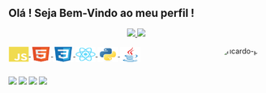 ## Olá ! Seja Bem-Vindo ao meu perfil !
<div align="center">
  <a href="https://github.com/RicardoSantanaEvangelista">
  <img height="180em" src="https://github-readme-stats.vercel.app/api?username=RicardoSantanaEvangelista&show_icons=true&theme=dark&include_all_commits=true&count_private=true"/>
  <img height="180em" src="https://github-readme-stats.vercel.app/api/top-langs/?username=RicardoSantanaEvangelista&layout=compact&langs_count=7&theme=dark"/>
</div>
  <div style="display: inline_block"><br>
  <img align="center" alt="ricardo-Js" height="30" width="40" src="https://raw.githubusercontent.com/devicons/devicon/master/icons/javascript/javascript-plain.svg">
  <img align="center" alt="ricardo-HTML" height="30" width="40" src="https://raw.githubusercontent.com/devicons/devicon/master/icons/html5/html5-original.svg">
  <img align="center" alt="ricardo-CSS" height="30" width="40" src="https://raw.githubusercontent.com/devicons/devicon/master/icons/css3/css3-original.svg">
  <img align="center" alt="ricardo-React" height="30" width="40" src="https://raw.githubusercontent.com/devicons/devicon/master/icons/react/react-original.svg">
  <img align="center" alt="ricardo-Python" height="30" width="40" src="https://raw.githubusercontent.com/devicons/devicon/master/icons/python/python-original.svg">
  <img align="center" alt="ricardo-java" height="30" width="40" src="https://raw.githubusercontent.com/devicons/devicon/master/icons/java/java-original.svg">
  <img align="right" alt="ricardo-pic" height="200" style="border-radius:70px;" src="https://thumbs.dreamstime.com/b/programador-do-homem-novo-que-trabalha-no-computador-com-código-na-tela-conceito-de-programação-vetor-estudante-102846347.jpg">
</div>
  
  ##
  
  <div>
  <a href="https://www.instagram.com/ricardo.santana_j.r/" target="_blank"><img src="https://img.shields.io/badge/-Instagram-%23E4405F?style=for-the-badge&logo=instagram&logoColor=white" target="_blank"></a>
 <a href="https://twitter.com/Ricardo60653490" target="_blank"><img src="https://img.shields.io/badge/Twitter-7289DA?style=for-the-badge&logo=twitter&logoColor=white" target="_blank"></a> 
  <a href = "mailto:ricardosantanaevangelista@gmail.com"><img src="https://img.shields.io/badge/-Gmail-%23333?style=for-the-badge&logo=gmail&logoColor=white" target="_blank"></a>
  <a href="https://www.linkedin.com/in/joão-ricardodev/
" target="_blank"><img src="https://img.shields.io/badge/-LinkedIn-%230077B5?style=for-the-badge&logo=linkedin&logoColor=white" target="_blank"></a> 
  </div>
  
  
